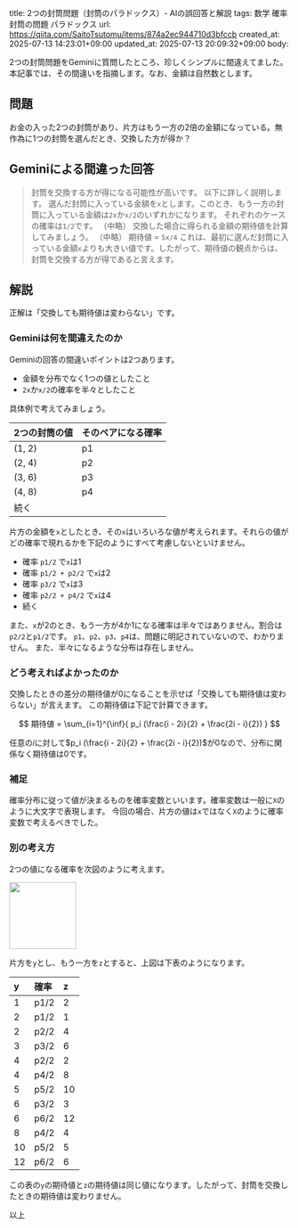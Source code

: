 title: 2つの封筒問題（封筒のパラドックス）- AIの誤回答と解説
tags: 数学 確率 封筒の問題 パラドックス
url: https://qiita.com/SaitoTsutomu/items/874a2ec944710d3bfccb
created_at: 2025-07-13 14:23:01+09:00
updated_at: 2025-07-13 20:09:32+09:00
body:

2つの封筒問題をGeminiに質問したところ、珍しくシンプルに間違えてました。
本記事では、その間違いを指摘します。なお、金額は自然数とします。

## 問題
お金の入った2つの封筒があり、片方はもう一方の2倍の金額になっている。無作為に1つの封筒を選んだとき、交換した方が得か？

## Geminiによる間違った回答

> 封筒を交換する方が得になる可能性が高いです。
以下に詳しく説明します。
選んだ封筒に入っている金額を`x`とします。このとき、もう一方の封筒に入っている金額は`2x`か`x/2`のいずれかになります。
それぞれのケースの確率は`1/2`です。
（中略）
交換した場合に得られる金額の期待値を計算してみましょう。
（中略）
期待値 = `5x/4`
これは、最初に選んだ封筒に入っている金額`x`よりも大きい値です。したがって、期待値の観点からは、封筒を交換する方が得であると言えます。

## 解説

正解は「交換しても期待値は変わらない」です。

### Geminiは何を間違えたのか

Geminiの回答の間違いポイントは2つあります。
* 金額を分布でなく1つの値としたこと
* `2x`か`x/2`の確率を半々としたこと

具体例で考えてみましょう。

| 2つの封筒の値 | そのペアになる確率 |
|:--|:--|
| (1, 2) | p1 |
| (2, 4) | p2 |
| (3, 6) | p3 |
| (4, 8) | p4 |
| 続く | |

片方の金額を`x`としたとき、その`x`はいろいろな値が考えられます。それらの値がどの確率で現れるかを下記のようにすべて考慮しないといけません。

* 確率 `p1/2` で`x`は1
* 確率 `p1/2 + p2/2` で`x`は2
* 確率 `p3/2` で`x`は3
* 確率 `p2/2 + p4/2` で`x`は4
* 続く

また、`x`が2のとき、もう一方が4か1になる確率は半々ではありません。割合は`p2/2`と`p1/2`です。
`p1`、`p2`、`p3`、`p4`は、問題に明記されていないので、わかりません。
また、半々になるような分布は存在しません。

### どう考えればよかったのか

交換したときの差分の期待値が0になることを示せば「交換しても期待値は変わらない」が言えます。
この期待値は下記で計算できます。

$$ 期待値 = \sum_{i=1}^{\inf}{ p_i  (\frac{i - 2i}{2} + \frac{2i - i}{2}) } $$

任意の$i$に対して$p_i  (\frac{i - 2i}{2} + \frac{2i - i}{2})$が0なので、分布に関係なく期待値は0です。

### 補足

確率分布に従って値が決まるものを確率変数といいます。確率変数は一般に`X`のように大文字で表現します。
今回の場合、片方の値は`x`ではなく`X`のように確率変数で考えるべきでした。

### 別の考え方

2つの値になる確率を次図のように考えます。

<img src="https://qiita-image-store.s3.ap-northeast-1.amazonaws.com/0/13955/cc2b6146-6325-4feb-93d2-a4dbe508bb86.png" width="120">

片方を`y`とし、もう一方を`z`とすると、上図は下表のようになります。

| y | 確率 | z |
|:--|:---|:--|
| 1 | p1/2 | 2 |
| 2 | p1/2 | 1 |
| 2 | p2/2 | 4 |
| 3 | p3/2 | 6 |
| 4 | p2/2 | 2 |
| 4 | p4/2 | 8 |
| 5 | p5/2 | 10 |
| 6 | p3/2 | 3 |
| 6 | p6/2 | 12 |
| 8 | p4/2 | 4 |
| 10 | p5/2 | 5 |
| 12 | p6/2 | 6 |

この表の`y`の期待値と`z`の期待値は同じ値になります。したがって、封筒を交換したときの期待値は変わりません。

以上


